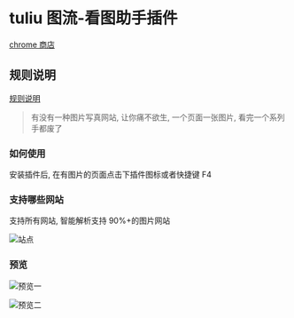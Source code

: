 # tuliu 图流-看图助手插件

[chrome 商店](https://chrome.google.com/webstore/detail/图流-看图助手/gpcdnjdgomhddecjpknmfodkpkgibajh)


## 规则说明

[规则说明](https://github.com/bluebabes/tuliu/wiki/%E6%8F%92%E4%BB%B6%E4%BD%BF%E7%94%A8)


> 有没有一种图片写真网站, 让你痛不欲生, 一个页面一张图片, 看完一个系列手都废了

### 如何使用
安装插件后, 在有图片的页面点击下插件图标或者快捷键 F4

### 支持哪些网站
支持所有网站, 智能解析支持 90%+的图片网站

![站点](https://cdn.jsdelivr.net/gh/zvazlbox/stunning-telegram@dev/aacc/img/byu15wcucyryy.jpg)

### 预览

![预览一](https://cdn.jsdelivr.net/gh/zvazlbox/stunning-telegram@dev/aacc/img/byu15fu3wyryy.png)

![预览二](https://cdn.jsdelivr.net/gh/zvazlbox/stunning-telegram@dev/aacc/img/byu15x7ycyryy.jpg)


